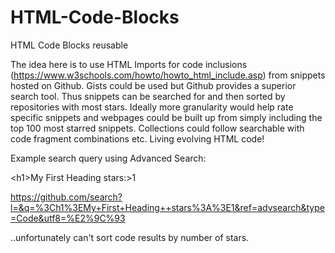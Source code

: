 # HTML-Code-Blocks
HTML Code Blocks reusable

The idea here is to use HTML Imports for code inclusions (https://www.w3schools.com/howto/howto_html_include.asp) from snippets hosted on Github. Gists could be used but Github provides a superior search tool. Thus snippets can be searched for and then sorted by repositories with most stars. Ideally more granularity would help rate specific snippets and webpages could be built up from simply including the top 100 most starred snippets. Collections could follow searchable with code fragment combinations etc. Living evolving HTML code!

Example search query using Advanced Search:

\<h1>My First Heading  stars:>1

https://github.com/search?l=&q=%3Ch1%3EMy+First+Heading++stars%3A%3E1&ref=advsearch&type=Code&utf8=%E2%9C%93

..unfortunately can't sort code results by number of stars.
